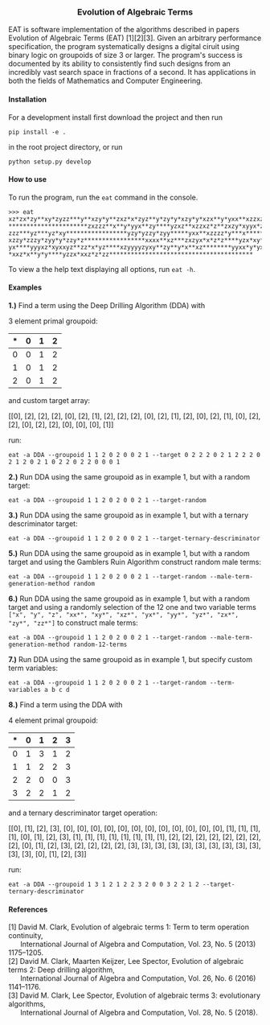 <h3 align="center">Evolution of Algebraic Terms</h3>

<p>
EAT is software implementation of the algorithms described in papers Evolution of Algebraic Terms (EAT) [1][2][3]. Given an arbitrary performance specification, the program systematically designs a digital ciruit using binary logic on groupoids of size 3 or larger. The program's success is documented by its ability to consistently find such designs from an incredibly vast search space in fractions of
a second. It has applications in both the fields of Mathematics and Computer Engineering.
</p>

<h4>Installation</h4>

For a development install first download the project and then run
```
pip install -e .
```
in the root project directory, or run
```
python setup.py develop
```

<h4>How to use</h4>

To run the program, run the `eat` command in the console.

```
>>> eat
xz*zx*zy**xy*zyzz***y**xzy*y**zxz*x*zyz**y*zy*y*xzy*y*xzx**y*yxx**xzzxzx***z***zy*zzy*zx*yyx*yyz*zz
**********************zxzzz**x**y*yyx**zy****yzxz**xzzxz*z**zxzy*xyyx*z*****zxxzyyxxz*zx*z***xz*y*y
zzz***yz***yz*xy*****************yzy*yzzy*zyy*****yxx**xzzzz*y***x******zzy*x*z*x*yy*y**xy*xy*z*zxx
xzzy*zzzy*zyy*y*zzy*z*****************xxxx**xz***zxzyx*x*z*z****yzx*xy*zx**xxxyz*zyz*********yyxzxz
yx****yyyxz*xyxxyz**zz*x*yz****xzyyyyzyxy**zy**y*x**xz********yyxx*y*yxxz*xxxyzy*yxyy*yy***yxyzz*x*
*xxz*x**y*y****yzzx*xxz*z*zz****************************************
```

To view a the help text displaying all options, run `eat -h`.

<h4>Examples</h4>

<b>1.)</b> Find a term using the Deep Drilling Algorithm (DDA) with

3 element primal groupoid:

| * | 0 | 1 | 2 |   
|---|---|---|---
| 0 | 0 | 1 | 2 |
| 1 | 0 | 1 | 2 |
| 2 | 0 | 1 | 2 |

and custom target array:

[[0], [2], [2], [2], [0], [2], [1], [2], [2], [2], [0], [2], [1], [2], [0], [2], [1], [0], [2], [2], [0], [2], [2], [0], [0], [0], [1]]

run:
```
eat -a DDA --groupoid 1 1 2 0 2 0 0 2 1 --target 0 2 2 2 0 2 1 2 2 2 0 2 1 2 0 2 1 0 2 2 0 2 2 0 0 0 1
```

<b>2.)</b> Run DDA using the same groupoid as in example 1, but with a random target:

```
eat -a DDA --groupoid 1 1 2 0 2 0 0 2 1 --target-random
```


<b>3.)</b> Run DDA using the same groupoid as in example 1, but with a ternary descriminator target:

```
eat -a DDA --groupoid 1 1 2 0 2 0 0 2 1 --target-ternary-descriminator
```

<b>5.)</b> Run DDA using the same groupoid as in example 1, but with a random target and
using the Gamblers Ruin Algorithm construct random male terms:

```
eat -a DDA --groupoid 1 1 2 0 2 0 0 2 1 --target-random --male-term-generation-method random
```

<b>6.)</b> Run DDA using the same groupoid as in example 1, but with a random target and
using a randomly selection of the 12 one and two variable terms `["x", "y", "z", "xx*", "xy*",
"xz*", "yx*", "yy*", "yz*", "zx*", "zy*", "zz*"]` to construct male terms:

```
eat -a DDA --groupoid 1 1 2 0 2 0 0 2 1 --target-random --male-term-generation-method random-12-terms
```

<b>7.)</b> Run DDA using the same groupoid as in example 1, but specify custom term variables:

```
eat -a DDA --groupoid 1 1 2 0 2 0 0 2 1 --target-random --term-variables a b c d
```

<b>8.)</b> Find a term using the DDA with

4 element primal groupoid:

| * | 0 | 1 | 2 | 3 |   
|---|---|---|---|---|
| 0 | 1 | 3 | 1 | 2 |
| 1 | 1 | 2 | 2 | 3 |
| 2 | 2 | 0 | 0 | 3 |
| 3 | 2 | 2 | 1 | 2 |

and a ternary descriminator target operation:

[[0], [1], [2], [3], [0], [0], [0], [0], [0], [0], [0], [0], [0], [0], [0], [0], [1], [1], [1], [1], [0], [1], [2], [3], [1], [1], [1],
 [1], [1], [1], [1], [1], [2], [2], [2], [2], [2], [2], [2], [2], [0], [1], [2], [3], [2], [2], [2], [2], [3], [3], [3], [3], [3], [3],
 [3], [3], [3], [3], [3], [3], [0], [1], [2], [3]]

run:
```
eat -a DDA --groupoid 1 3 1 2 1 2 2 3 2 0 0 3 2 2 1 2 --target-ternary-descriminator
```

<h4>References</h4>

[1] David M. Clark, Evolution of algebraic terms 1: Term to term operation continuity,<br/>
&nbsp;&nbsp;&nbsp;&nbsp;&nbsp;&nbsp;International Journal of Algebra and Computation, Vol. 23, No. 5 (2013) 1175–1205.<br/>
[2] David M. Clark, Maarten Keijzer, Lee Spector, Evolution of algebraic terms 2: Deep drilling algorithm,<br/>
&nbsp;&nbsp;&nbsp;&nbsp;&nbsp;&nbsp;International Journal of Algebra and Computation, Vol. 26, No. 6 (2016) 1141–1176.<br/>
[3] David M. Clark, Lee Spector, Evolution of algebraic terms 3: evolutionary algorithms,<br/>
&nbsp;&nbsp;&nbsp;&nbsp;&nbsp;&nbsp;International Journal of Algebra and Computation, Vol. 28, No. 5 (2018).<br/>

